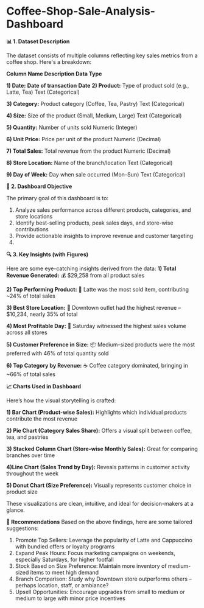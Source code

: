 # Coffee-Shop-Sale-Analysis-Dashboard

**📊 1. Dataset Description**

The dataset consists of multiple columns reflecting key sales metrics from a coffee shop. Here's a breakdown:

**Column Name	Description	Data Type**

**1) Date:**	         **Date of transaction**	                             **Date**
**2) Product:** 	    Type of product sold (e.g., Latte, Tea)	             Text (Categorical)

**3) Category:**       	 Product category (Coffee, Tea, Pastry)	             Text (Categorical)


**4) Size:** 	         Size of the product (Small, Medium, Large)	         Text (Categorical)

**5) Quantity:** 	     Number of units sold	Numeric                      (Integer)

**6) Unit Price:** 	     Price per unit of the product	                     Numeric (Decimal)

**7) Total Sales:** 	 Total revenue from the product	                     Numeric (Decimal)

**8) Store Location:**	  Name of the branch/location	                     Text (Categorical)


**9) Day of Week:** 	 Day when sale occurred (Mon–Sun)	                 Text (Categorical)

    
**🎯 2. Dashboard Objective**

The primary goal of this dashboard is to:
1) Analyze sales performance across different products, categories, and store locations
2) Identify best-selling products, peak sales days, and store-wise contributions
3) Provide actionable insights to improve revenue and customer targeting
4) 

**🔍 3. Key Insights (with Figures)**

Here are some eye-catching insights derived from the data:
**1) Total Revenue Generated:**
💰 $29,258 from all product sales

**2) Top Performing Product:**
🥇 Latte was the most sold item, contributing ~24% of total sales

**3) Best Store Location:**
📍 Downtown outlet had the highest revenue – $10,234, nearly 35% of total

**4) Most Profitable Day:**
📅 Saturday witnessed the highest sales volume across all stores

**5) Customer Preference in Size:**
📦 Medium-sized products were the most preferred with 46% of total quantity sold

**6) Top Category by Revenue:**
☕ Coffee category dominated, bringing in ~66% of total sales


**📈  Charts Used in Dashboard**

Here’s how the visual storytelling is crafted:

**1) Bar Chart (Product-wise Sales):**
Highlights which individual products contribute the most revenue

**2) Pie Chart (Category Sales Share):**
Offers a visual split between coffee, tea, and pastries

**3) Stacked Column Chart (Store-wise Monthly Sales):**
Great for comparing branches over time

**4)Line Chart (Sales Trend by Day):**
Reveals patterns in customer activity throughout the week

**5) Donut Chart (Size Preference):**
Visually represents customer choice in product size

These visualizations are clean, intuitive, and ideal for decision-makers at a glance.


**🧠 Recommendations**
Based on the above findings, here are some tailored suggestions:

1) Promote Top Sellers: Leverage the popularity of Latte and Cappuccino with bundled offers or loyalty programs
2) Expand Peak Hours: Focus marketing campaigns on weekends, especially Saturdays, for higher footfall
3) Stock Based on Size Preference: Maintain more inventory of medium-sized items to meet high demand
4) Branch Comparison: Study why Downtown store outperforms others – perhaps location, staff, or ambiance?
5) Upsell Opportunities: Encourage upgrades from small to medium or medium to large with minor price incentives
